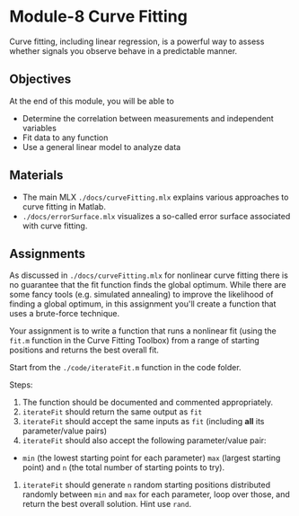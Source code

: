 # Module-8 Curve Fitting 

Curve fitting, including linear regression, is a powerful way to assess whether signals you observe behave in a predictable manner. 

## Objectives
At the end of this module, you will be able to

- Determine the correlation between measurements and independent variables
- Fit data to any function
- Use a general linear model to analyze data

## Materials
 
 - The main MLX `./docs/curveFitting.mlx` explains various approaches to curve fitting in Matlab.
 -  `./docs/errorSurface.mlx` visualizes a so-called error surface associated with curve fitting.
 
 ## Assignments
 
As discussed in `./docs/curveFitting.mlx` for nonlinear curve fitting there is no guarantee that the fit function finds the global optimum. While there are some fancy tools (e.g. simulated annealing) to improve the likelihood of finding a global optimum, in this assignment you'll create a function that uses a brute-force technique.

Your assignment is to write a function that runs a nonlinear fit (using the `fit.m` function in the Curve Fitting Toolbox) from a range of starting positions and returns the best overall fit.

Start from the `./code/iterateFit.m` function in the code folder.

Steps:
1. The function should be documented and commented appropriately.
1. `iterateFit` should return the same output as `fit`
1. `iterateFit` should accept the same inputs as `fit`  (including **all** its parameter/value pairs)
1. `iterateFit` should also accept the following parameter/value pair:
  - `min` (the lowest starting point for each parameter) `max` (largest starting point) and `n` (the total number of starting points to try).
1. `iterateFit`  should generate `n` random starting positions distributed randomly between `min` and `max` for each parameter, loop over those, and return the best overall solution. Hint use `rand`.
 

 
